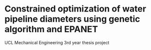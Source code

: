 # Constrained optimization of water pipeline diameters using genetic algorithm and EPANET
UCL Mechanical Engineering 3rd year thesis project
